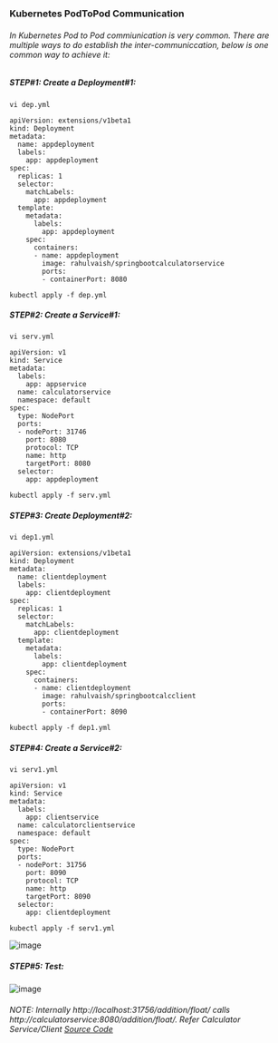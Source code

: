 ### Kubernetes PodToPod Communication

###### In Kubernetes Pod to Pod commiunication is very common. There are multiple ways to do establish the inter-communiccation, below is one common way to achieve it:

##### STEP#1: Create a Deployment#1:
```
vi dep.yml
```
```
apiVersion: extensions/v1beta1
kind: Deployment
metadata:
  name: appdeployment
  labels:
    app: appdeployment
spec:
  replicas: 1
  selector:
    matchLabels:
      app: appdeployment
  template:
    metadata:
      labels:
        app: appdeployment
    spec:
      containers:
      - name: appdeployment
        image: rahulvaish/springbootcalculatorservice
        ports:
        - containerPort: 8080
```
```
kubectl apply -f dep.yml
```
##### STEP#2: Create a Service#1:
```
vi serv.yml
```
```
apiVersion: v1
kind: Service
metadata:
  labels:
    app: appservice
  name: calculatorservice
  namespace: default
spec:
  type: NodePort
  ports:
  - nodePort: 31746
    port: 8080
    protocol: TCP
    name: http
    targetPort: 8080
  selector:
    app: appdeployment
```
```
kubectl apply -f serv.yml
```
##### STEP#3: Create Deployment#2:
```
vi dep1.yml
```
```
apiVersion: extensions/v1beta1
kind: Deployment
metadata:
  name: clientdeployment
  labels:
    app: clientdeployment
spec:
  replicas: 1
  selector:
    matchLabels:
      app: clientdeployment
  template:
    metadata:
      labels:
        app: clientdeployment
    spec:
      containers:
      - name: clientdeployment
        image: rahulvaish/springbootcalcclient
        ports:
        - containerPort: 8090
```
```
kubectl apply -f dep1.yml
```
##### STEP#4: Create a Service#2:
```
vi serv1.yml
```
```
apiVersion: v1
kind: Service
metadata:
  labels:
    app: clientservice
  name: calculatorclientservice
  namespace: default
spec:
  type: NodePort
  ports:
  - nodePort: 31756
    port: 8090
    protocol: TCP
    name: http
    targetPort: 8090
  selector:
    app: clientdeployment
```
```
kubectl apply -f serv1.yml
```
![image](https://user-images.githubusercontent.com/689226/77098346-3948b300-6a38-11ea-8113-58ba0b4dde99.png)

##### STEP#5: Test:
![image](https://user-images.githubusercontent.com/689226/77075256-0c84a380-6a18-11ea-894a-a78ac3b2bcd2.png)
###### NOTE: Internally http://localhost:31756/addition/float/ calls http://calculatorservice:8080/addition/float/. Refer Calculator Service/Client [Source Code](https://github.com/rahulvaish/SpringBoot-Java/tree/SpringBootK8IO)



